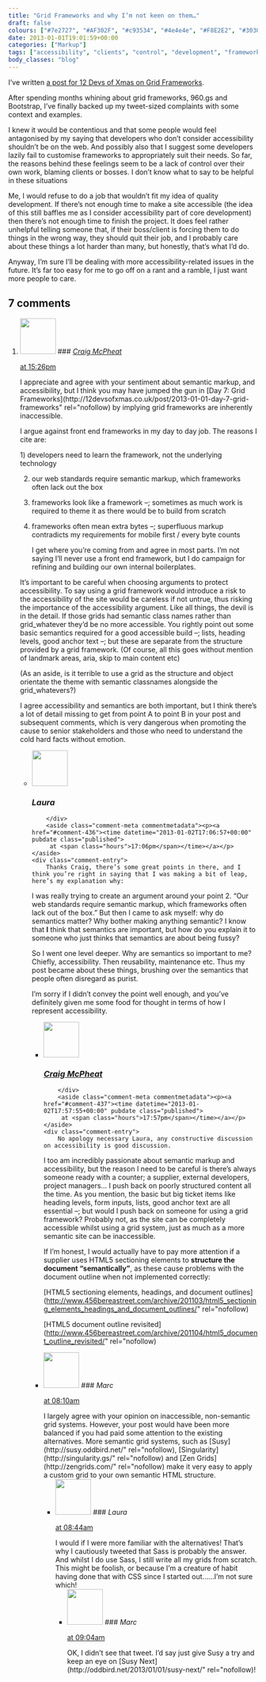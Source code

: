 ```yaml
---
title: "Grid Frameworks and why I’m not keen on them…"
draft: false
colours: ["#7e2727", "#AF302F", "#c93534", "#4e4e4e", "#F8E2E2", "#303030", "#F5F6F8"]
date: 2013-01-01T19:01:59+00:00
categories: ["Markup"]
tags: ["accessibility", "clients", "control", "development", "frameworks", "grids"]
body_classes: "blog"
---
```


I’ve written [a post for 12 Devs of Xmas on Grid Frameworks](http://12devsofxmas.co.uk/post/2013-01-01-day-7-grid-frameworks).

After spending months whining about grid frameworks, 960.gs and Bootstrap, I’ve finally backed up my tweet-sized complaints with some context and examples.

I knew it would be contentious and that some people would feel antagonised by my saying that developers who don’t consider accessibility shouldn’t be on the web. And possibly also that I suggest some developers lazily fail to customise frameworks to appropriately suit their needs. So far, the reasons behind these feelings seem to be a lack of control over their own work, blaming clients or bosses. I don’t know what to say to be helpful in these situations

Me, I would refuse to do a job that wouldn’t fit my idea of quality development. If there’s not enough time to make a site accessible (the idea of this still baffles me as I consider accessibility part of core development) then there’s not enough time to finish the project. It does feel rather unhelpful telling someone that, if their boss/client is forcing them to do things in the wrong way, they should quit their job, and I probably care about these things a lot harder than many, but honestly, that’s what I’d do.

Anyway, I’m sure I’ll be dealing with more accessibility-related issues in the future. It’s far too easy for me to go off on a rant and a ramble, I just want more people to care.

## 7 comments

<ol class="commentlist">
	<li class="comment even thread-even depth-1" id="li-comment-435">
			<div class="comment-author vcard">
			<img alt='' src='https://secure.gravatar.com/avatar/3368e6126004d4fe7b1f7edfdbf7e5d6?s=72&amp;d=mm&amp;r=g' srcset='https://secure.gravatar.com/avatar/3368e6126004d4fe7b1f7edfdbf7e5d6?s=144&amp;d=mm&amp;r=g 2x' class='avatar avatar-72 photo' height='72' width='72' />
### <cite class="fn"><a href='http://www.craigmcpheat.co.uk' rel='external nofollow' class='url'>Craig McPheat</a></cite>
		</div>
		<aside class="comment-meta commentmetadata"><p><a href="#comment-435"><time datetime="2013-01-02T15:26:53+00:00" pubdate class="published">
		 at <span class="hours">15:26pm</span></time></a></p>
	</aside>
	<div class="comment-entry">
		I appreciate and agree with your sentiment about semantic markup, and accessibility, but I think you may have jumped the gun in [Day 7: Grid Frameworks](http://12devsofxmas.co.uk/post/2013-01-01-day-7-grid-frameworks" rel="nofollow) by implying grid frameworks are inherently inaccessible.

I argue against front end frameworks in my day to day job. The reasons I cite are:

<p>1) developers need to learn the framework, not the underlying technology

2) our web standards require semantic markup, which frameworks often lack out the box

3) frameworks look like a framework –; sometimes as much work is required to theme it as there would be to build from scratch

4) frameworks often mean extra bytes –; superfluous markup contradicts my requirements for mobile first / every byte counts</p>
I get where you’re coming from and agree in most parts. I’m not saying I’ll never use a front end framework, but I do campaign for refining and building our own internal boilerplates.

It’s important to be careful when choosing arguments to protect accessibility. To say using a grid framework would introduce a risk to the accessibility of the site would be careless if not untrue, thus risking the importance of the accessibility argument. Like all things, the devil is in the detail. If those grids had semantic class names rather than grid_whatever they’d be no more accessible. You rightly point out some basic semantics required for a good accessible build –; lists, heading levels, good anchor text –; but these are separate from the structure provided by a grid framework. (Of course, all this goes without mention of landmark areas, aria, skip to main content etc)

(As an aside, is it terrible to use a grid as the structure and object orientate the theme with semantic classnames alongside the grid_whatevers?)

I agree accessibility and semantics are both important, but I think there’s a lot of detail missing to get from point A to point B in your post and subsequent comments, which is very dangerous when promoting the cause to senior stakeholders and those who need to understand the cold hard facts without emotion.
	</div>
	<ul class="children">
		<li class="comment byuser comment-author-laura bypostauthor odd alt depth-2" id="li-comment-436">
			<div class="comment-author vcard">
			<img alt='' src='https://secure.gravatar.com/avatar/55bb2acf65203dbb95c35a83e62e9ae6?s=72&amp;d=mm&amp;r=g' srcset='https://secure.gravatar.com/avatar/55bb2acf65203dbb95c35a83e62e9ae6?s=144&amp;d=mm&amp;r=g 2x' class='avatar avatar-72 photo' height='72' width='72' />
### <cite class="fn">Laura</cite>
		</div>
		<aside class="comment-meta commentmetadata"><p><a href="#comment-436"><time datetime="2013-01-02T17:06:57+00:00" pubdate class="published">
		 at <span class="hours">17:06pm</span></time></a></p>
	</aside>
	<div class="comment-entry">
		Thanks Craig, there’s some great points in there, and I think you’re right in saying that I was making a bit of leap, here’s my explanation why:

I was really trying to create an argument around your point 2. “Our web standards require semantic markup, which frameworks often lack out of the box.” But then I came to ask myself: why do semantics matter? Why bother making anything semantic? I know that **I** think that semantics are important, but how do you explain it to someone who just thinks that semantics are about being fussy?

So I went one level deeper. Why are semantics so important to me? Chiefly, accessibility. Then reusability, maintenance etc. Thus my post became about these things, brushing over the semantics that people often disregard as purist.

I’m sorry if I didn’t convey the point well enough, and you’ve definitely given me some food for thought in terms of how I represent accessibility.
	</div>
	<ul class="children">
		<li class="comment even depth-3" id="li-comment-437">
			<div class="comment-author vcard">
			<img alt='' src='https://secure.gravatar.com/avatar/3368e6126004d4fe7b1f7edfdbf7e5d6?s=72&amp;d=mm&amp;r=g' srcset='https://secure.gravatar.com/avatar/3368e6126004d4fe7b1f7edfdbf7e5d6?s=144&amp;d=mm&amp;r=g 2x' class='avatar avatar-72 photo' height='72' width='72' />
### <cite class="fn"><a href='http://www.craigmcpheat.co.uk' rel='external nofollow' class='url'>Craig McPheat</a></cite>
		</div>
		<aside class="comment-meta commentmetadata"><p><a href="#comment-437"><time datetime="2013-01-02T17:57:55+00:00" pubdate class="published">
		 at <span class="hours">17:57pm</span></time></a></p>
	</aside>
	<div class="comment-entry">
		No apology necessary Laura, any constructive discussion on accessibility is good discussion.

I too am incredibly passionate about semantic markup and accessibility, but the reason I need to be careful is there’s always someone ready with a counter; a supplier, external developers, project managers&#8230; I push back on poorly structured content all the time. As you mention, the basic but big ticket items like heading levels, form inputs, lists, good anchor text are all essential –; but would I push back on someone for using a grid framework? Probably not, as the site can be completely accessible whilst using a grid system, just as much as a more semantic site can be inaccessible.

If I’m honest, I would actually have to pay more attention if a supplier uses HTML5 sectioning elements to <b>structure the document “semantically”</b>, as these cause problems with the document outline when not implemented correctly:

[HTML5 sectioning elements, headings, and document outlines](http://www.456bereastreet.com/archive/201103/html5_sectioning_elements_headings_and_document_outlines/" rel="nofollow)

[HTML5 document outline revisited](http://www.456bereastreet.com/archive/201104/html5_document_outline_revisited/" rel="nofollow)
		</div>

		



</li>
	<li class="comment odd alt thread-odd thread-alt depth-1" id="li-comment-438">
			<div class="comment-author vcard">
			<img alt='' src='https://secure.gravatar.com/avatar/ed2eb293beec01de6d0081a2371fae06?s=72&amp;d=mm&amp;r=g' srcset='https://secure.gravatar.com/avatar/ed2eb293beec01de6d0081a2371fae06?s=144&amp;d=mm&amp;r=g 2x' class='avatar avatar-72 photo' height='72' width='72' />
### <cite class="fn">Marc</cite>
		</div>
		<aside class="comment-meta commentmetadata"><p><a href="#comment-438"><time datetime="2013-01-03T08:10:10+00:00" pubdate class="published">
		 at <span class="hours">08:10am</span></time></a></p>
	</aside>
	<div class="comment-entry">
		I largely agree with your opinion on inaccessible, non-semantic grid systems. However, your post would have been more balanced if you had paid some attention to the existing alternatives. More semantic grid systems, such as [Susy](http://susy.oddbird.net/" rel="nofollow), [Singularity](http://singularity.gs/" rel="nofollow) and [Zen Grids](http://zengrids.com/" rel="nofollow) make it very easy to apply a custom grid to your own semantic HTML structure.
	</div>
	<ul class="children">
		<li class="comment byuser comment-author-laura bypostauthor even depth-2" id="li-comment-439">
			<div class="comment-author vcard">
			<img alt='' src='https://secure.gravatar.com/avatar/55bb2acf65203dbb95c35a83e62e9ae6?s=72&amp;d=mm&amp;r=g' srcset='https://secure.gravatar.com/avatar/55bb2acf65203dbb95c35a83e62e9ae6?s=144&amp;d=mm&amp;r=g 2x' class='avatar avatar-72 photo' height='72' width='72' />
### <cite class="fn">Laura</cite>
		</div>
		<aside class="comment-meta commentmetadata"><p><a href="#comment-439"><time datetime="2013-01-03T08:44:42+00:00" pubdate class="published">
		 at <span class="hours">08:44am</span></time></a></p>
	</aside>
	<div class="comment-entry">
		I would if I were more familiar with the alternatives! That’s why I cautiously tweeted that Sass is probably the answer. And whilst I do use Sass, I still write all my grids from scratch. This might be foolish, or because I’m a creature of habit having done that with CSS since I started out……I’m not sure which!
	</div>
	<ul class="children">
		<li class="comment odd alt depth-3" id="li-comment-440">
			<div class="comment-author vcard">
			<img alt='' src='https://secure.gravatar.com/avatar/ed2eb293beec01de6d0081a2371fae06?s=72&amp;d=mm&amp;r=g' srcset='https://secure.gravatar.com/avatar/ed2eb293beec01de6d0081a2371fae06?s=144&amp;d=mm&amp;r=g 2x' class='avatar avatar-72 photo' height='72' width='72' />
### <cite class="fn">Marc</cite>
		</div>
		<aside class="comment-meta commentmetadata"><p><a href="#comment-440"><time datetime="2013-01-03T09:04:56+00:00" pubdate class="published">
		 at <span class="hours">09:04am</span></time></a></p>
	</aside>
	<div class="comment-entry">
		OK, I didn’t see that tweet. I’d say just give Susy a try and keep an eye on [Susy Next](http://oddbird.net/2013/01/01/susy-next/" rel="nofollow)!
		</div>

		



</li>
</ol>
